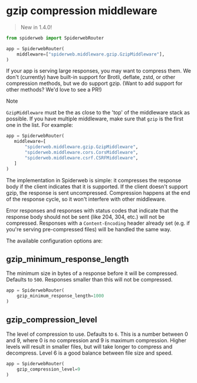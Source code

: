 # gzip compression middleware

> New in 1.4.0!

```python
from spiderweb import SpiderwebRouter

app = SpiderwebRouter(
    middleware=["spiderweb.middleware.gzip.GzipMiddleware"],
)
```

If your app is serving large responses, you may want to compress them. We don't (currently) have built-in support for Brotli, deflate, zstd, or other compression methods, but we do support gzip. (Want to add support for other methods? We'd love to see a PR!)

> [!NOTE]
> `GzipMiddleware` must be the as close to the 'top' of the middleware stack as possible. If you have multiple middleware, make sure that `gzip` is the first one in the list. For example:
> ```python
> app = SpiderwebRouter(
>    middleware=[
>        "spiderweb.middleware.gzip.GzipMiddleware",
>        "spiderweb.middleware.cors.CorsMiddleware",
>        "spiderweb.middleware.csrf.CSRFMiddleware",
>    ]
> )
> ```

The implementation in Spiderweb is simple: it compresses the response body if the client indicates that it is supported. If the client doesn't support gzip, the response is sent uncompressed. Compression happens at the end of the response cycle, so it won't interfere with other middleware.

Error responses and responses with status codes that indicate that the response body should not be sent (like 204, 304, etc.) will not be compressed. Responses with a `Content-Encoding` header already set (e.g. if you're serving pre-compressed files) will be handled the same way.

The available configuration options are:

## gzip_minimum_response_length

The minimum size in bytes of a response before it will be compressed. Defaults to `500`. Responses smaller than this will not be compressed.

```python
app = SpiderwebRouter(
    gzip_minimum_response_length=1000
)
```

## gzip_compression_level

The level of compression to use. Defaults to `6`. This is a number between 0 and 9, where 0 is no compression and 9 is maximum compression. Higher levels will result in smaller files, but will take longer to compress and decompress. Level 6 is a good balance between file size and speed.

```python
app = SpiderwebRouter(
    gzip_compression_level=9
)
```
